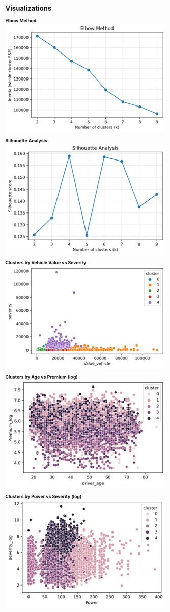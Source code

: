 ##  Visualizations

**Elbow Method**
![Elbow Method](outputs/figures/elbow_method.png)

**Silhouette Analysis**
![Silhouette Scores](outputs/figures/silhouette_scores.png)

**Clusters by Vehicle Value vs Severity**
![Value vs Severity](outputs/figures/cluster_value_vs_severity.png)

**Clusters by Age vs Premium (log)**
![Age vs Premium](outputs/figures/cluster_age_vs_premiumlog.png)

**Clusters by Power vs Severity (log)**
![Power vs Severity](outputs/figures/cluster_power_vs_severitylog.png)
